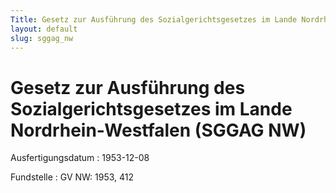 ```yaml
---
Title: Gesetz zur Ausführung des Sozialgerichtsgesetzes im Lande Nordrhein-Westfalen
layout: default
slug: sggag_nw
---
```


# Gesetz zur Ausführung des Sozialgerichtsgesetzes im Lande Nordrhein-Westfalen (SGGAG NW)

Ausfertigungsdatum
:   1953-12-08

Fundstelle
:   GV NW: 1953, 412

